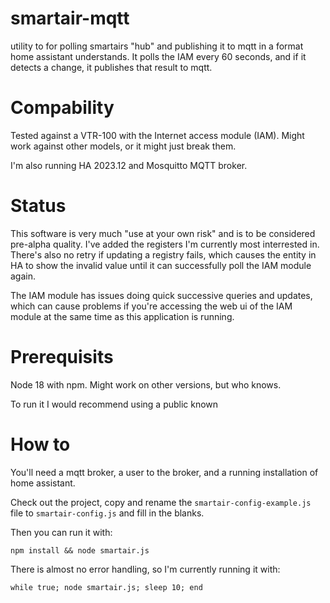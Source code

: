 # smartair-mqtt
utility to for polling smartairs "hub" and publishing it to mqtt in a format home assistant understands. It polls the IAM every 60 seconds, and if it detects a change, it publishes that result to mqtt.

# Compability
Tested against a VTR-100 with the Internet access module (IAM). Might work against other models, or it might just break them.

I'm also running HA 2023.12 and Mosquitto MQTT broker.

# Status
This software is very much "use at your own risk" and is to be considered pre-alpha quality. I've added the registers I'm currently most interrested in. There's also no retry if updating a registry fails, which causes the entity in HA to show the invalid value until it can successfully poll the IAM module again.

The IAM module has issues doing quick successive queries and updates, which can cause problems if you're accessing the web ui of the IAM module at the same time as this application is running.

# Prerequisits
Node 18 with npm. Might work on other versions, but who knows.

To run it I would recommend using a public known

# How to
You'll need a mqtt broker, a user to the broker, and a running installation of home assistant. 

Check out the project, copy and rename the `smartair-config-example.js` file to `smartair-config.js` and fill in the blanks.

Then you can run it with:

`npm install && node smartair.js`

There is almost no error handling, so I'm currently running it with:

`while true; node smartair.js; sleep 10; end`
